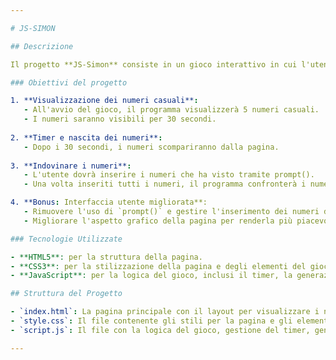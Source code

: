 ```yaml
---

# JS-SIMON

## Descrizione

Il progetto **JS-Simon** consiste in un gioco interattivo in cui l'utente deve memorizzare una serie di numeri casuali mostrati per 30 secondi. Successivamente, il programma chiederà all'utente di inserire i numeri che ha visto, uno alla volta. L'obiettivo del gioco è verificare quanti e quali numeri l'utente è riuscito a ricordare correttamente.

### Obiettivi del progetto

1. **Visualizzazione dei numeri casuali**:
   - All'avvio del gioco, il programma visualizzerà 5 numeri casuali.
   - I numeri saranno visibili per 30 secondi.
   
2. **Timer e nascita dei numeri**:
   - Dopo i 30 secondi, i numeri scompariranno dalla pagina.
   
3. **Indovinare i numeri**:
   - L'utente dovrà inserire i numeri che ha visto tramite prompt().
   - Una volta inseriti tutti i numeri, il programma confronterà i numeri indovinati con quelli originali e darà il risultato.

4. **Bonus: Interfaccia utente migliorata**:
   - Rimuovere l'uso di `prompt()` e gestire l'inserimento dei numeri direttamente dalla pagina.
   - Migliorare l'aspetto grafico della pagina per renderla più piacevole.

### Tecnologie Utilizzate

- **HTML5**: per la struttura della pagina.
- **CSS3**: per la stilizzazione della pagina e degli elementi del gioco.
- **JavaScript**: per la logica del gioco, inclusi il timer, la generazione dei numeri casuali, e la gestione delle interazioni dell'utente.

## Struttura del Progetto

- `index.html`: La pagina principale con il layout per visualizzare i numeri e l'input per l'inserimento dei numeri da parte dell'utente.
- `style.css`: Il file contenente gli stili per la pagina e gli elementi del gioco.
- `script.js`: Il file con la logica del gioco, gestione del timer, generazione dei numeri casuali e confronto dei numeri inseriti dall'utente.

---
```

